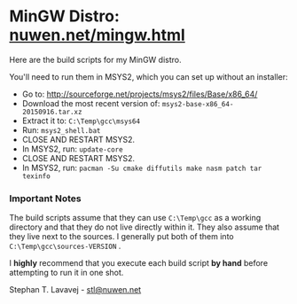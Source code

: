 # MinGW Distro: [nuwen.net/mingw.html](http://nuwen.net/mingw.html)

Here are the build scripts for my MinGW distro.

You'll need to run them in MSYS2, which you can set up without an installer:

* Go to: http://sourceforge.net/projects/msys2/files/Base/x86_64/
* Download the most recent version of: `msys2-base-x86_64-20150916.tar.xz`
* Extract it to: `C:\Temp\gcc\msys64`
* Run: `msys2_shell.bat`
* CLOSE AND RESTART MSYS2.
* In MSYS2, run: `update-core`
* CLOSE AND RESTART MSYS2.
* In MSYS2, run: `pacman -Su cmake diffutils make nasm patch tar texinfo`

### Important Notes

The build scripts assume that they can use `C:\Temp\gcc` as a working directory and that they do not live directly within it.
They also assume that they live next to the sources. I generally put both of them into `C:\Temp\gcc\sources-VERSION` .

I **highly** recommend that you execute each build script **by hand** before attempting to run it in one shot.

Stephan T. Lavavej - stl@nuwen.net
